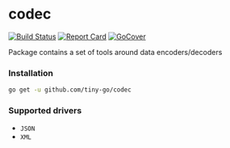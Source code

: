 # codec

[![Build Status][circleci-badge]][circleci-link]
[![Report Card][report-badge]][report-link]
[![GoCover][cover-badge]][cover-link]

Package contains a set of tools around data encoders/decoders

### Installation
```sh
go get -u github.com/tiny-go/codec
```

### Supported drivers
- `JSON`
- `XML`

[circleci-badge]: https://circleci.com/gh/tiny-go/codec.svg?style=shield
[circleci-link]: https://circleci.com/gh/tiny-go/codec
[report-badge]: https://goreportcard.com/badge/github.com/tiny-go/codec
[report-link]: https://goreportcard.com/report/github.com/tiny-go/codec
[cover-badge]: https://gocover.io/_badge/github.com/tiny-go/codec
[cover-link]: https://gocover.io/github.com/tiny-go/codec

